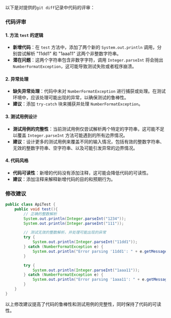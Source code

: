 以下是对提供的`git diff`记录中代码的评审：

### 代码评审

#### 1. 方法 `test` 的逻辑

- **新增代码**：在 `test` 方法中，添加了两个新的 `System.out.println` 调用，分别尝试解析 "11dd1" 和 "1aaa11" 这两个非整数字符串。
- **潜在问题**：这两个字符串包含非数字字符，调用 `Integer.parseInt` 将会抛出 `NumberFormatException`，这可能导致测试失败或者程序崩溃。

#### 2. 异常处理

- **缺失异常处理**：代码中未对 `NumberFormatException` 进行捕获或处理。在测试环境中，应该处理可能出现的异常，以确保测试的鲁棒性。
- **建议**：添加 `try-catch` 块来捕获并处理 `NumberFormatException`。

#### 3. 测试用例设计

- **测试用例的完整性**：当前测试用例仅尝试解析两个特定的字符串，这可能不足以覆盖 `Integer.parseInt` 方法可能遇到的所有边界情况。
- **建议**：设计更多的测试用例来覆盖不同的输入情况，包括有效的整数字符串、无效的整数字符串、空字符串、以及可能引发异常的边界情况。

#### 4. 代码风格

- **代码可读性**：新增的代码没有添加注释，这可能会降低代码的可读性。
- **建议**：添加注释来解释新增代码的目的和预期行为。

### 修改建议

```java
public class ApiTest {
    public void test(){
        // 正确的整数解析
        System.out.println(Integer.parseInt("1234"));
        System.out.println(Integer.parseInt("111"));

        // 测试无效的整数解析，并处理可能出现的异常
        try {
            System.out.println(Integer.parseInt("11dd1"));
        } catch (NumberFormatException e) {
            System.out.println("Error parsing '11dd1': " + e.getMessage());
        }

        try {
            System.out.println(Integer.parseInt("1aaa11"));
        } catch (NumberFormatException e) {
            System.out.println("Error parsing '1aaa11': " + e.getMessage());
        }
    }
}
```

以上修改建议提高了代码的鲁棒性和测试用例的完整性，同时保持了代码的可读性。